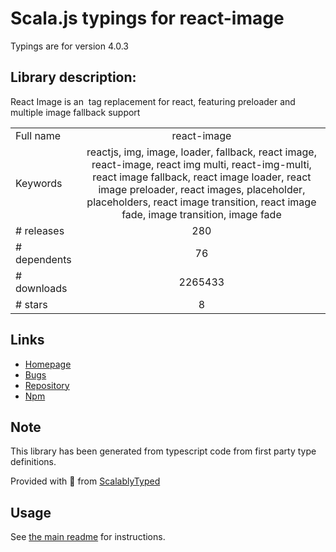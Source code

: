 
# Scala.js typings for react-image

Typings are for version 4.0.3

## Library description:
React Image is an <img> tag replacement for react, featuring preloader and multiple image fallback support

|                    |                 |
| ------------------ | :-------------: |
| Full name          | react-image |
| Keywords           | reactjs, img, image, loader, fallback, react image, react-image, react img multi, react-img-multi, react image fallback, react image loader, react image preloader, react images, placeholder, placeholders, react image transition, react image fade, image transition, image fade |
| # releases         | 280 |
| # dependents       | 76 |
| # downloads        | 2265433 |
| # stars            | 8 |

## Links
- [Homepage](https://github.com/mbrevda/react-image#readme)
- [Bugs](https://github.com/mbrevda/react-image/issues)
- [Repository](https://github.com/mbrevda/react-image)
- [Npm](https://www.npmjs.com/package/react-image)
    


## Note
This library has been generated from typescript code from first party type definitions.

Provided with :purple_heart: from [ScalablyTyped](https://github.com/oyvindberg/ScalablyTyped)

## Usage
See [the main readme](../../readme.md) for instructions.


